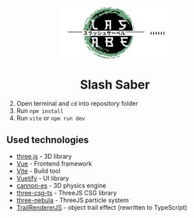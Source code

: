 
<p align="center">
<img src="./public/logo_white.svg#gh-dark-mode-only" width="250" />
</p>

<h1 align="center">Slash Saber</h1>

2. Open terminal and `cd` into repository folder
3. Run `npm install`
4. Run `vite` or `npm run dev`


## Used technologies
- <a href="https://github.com/mrdoob/three.js" target="_blank">three.js</a> - 3D library
- <a href="https://github.com/vuejs/core" target="_blank">Vue</a> - Frontend framework
- <a href="https://github.com/vitejs/vite" target="_blank">Vite</a> - Build tool
- <a href="https://github.com/vuetifyjs/vuetify" target="_blank">Vuetify</a> - UI library
- <a href="https://github.com/pmndrs/cannon-es" target="_blank">cannon-es</a> - 3D physics engine
- <a href="https://github.com/samalexander/three-csg-ts" target="_blank">three-csg-ts</a> - ThreeJS CSG library
- <a href="https://github.com/creativelifeform/three-nebula" target="_blank">three-nebula</a> - ThreeJS particle system
- <a href="https://github.com/mkkellogg/TrailRendererJS" target="_blank">TrailRendererJS</a> - object trail effect (rewritten to TypeScript)
